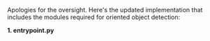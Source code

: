 Apologies for the oversight. Here's the updated implementation that includes the modules required for oriented object detection:

**1. entrypoint.py**

